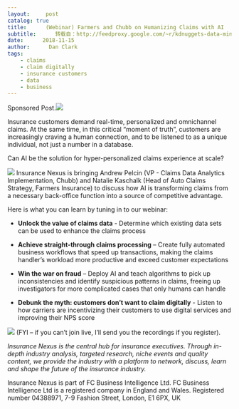 ```yaml
---
layout:     post
catalog: true
title:      (Webinar) Farmers and Chubb on Humanizing Claims with AI
subtitle:      转载自：http://feedproxy.google.com/~r/kdnuggets-data-mining-analytics/~3/6YLA7B1OZSQ/insuranceneus-webinar-farmers-chubb-claims-ai.html
date:      2018-11-15
author:      Dan Clark
tags:
    - claims
    - claim digitally
    - insurance customers
    - data
    - business
---
```


Sponsored Post.![](https://events.insurancenexus.com/mailshot/shared/insurancenexus.png)


Insurance customers demand real-time, personalized and omnichannel claims. At the same time, in this critical “moment of truth”, customers are increasingly craving a human connection, and to be listened to as a unique individual, not just a number in a database.

Can AI be the solution for hyper-personalized claims experience at scale?

![](https://events.insurancenexus.com/mailshot/2018/11/assets/ccusa--webinar1--560x84-green.png)
Insurance Nexus is bringing Andrew Pelcin (VP - Claims Data Analytics Implementation, Chubb) and Natalie Kaschalk (Head of Auto Claims Strategy, Farmers Insurance) to discuss how AI is transforming claims from a necessary back-office function into a source of competitive advantage.

Here is what you can learn by tuning in to our webinar:

- **Unlock the value of claims data** - Determine which existing data sets can be used to enhance the claims process

- **Achieve straight-through claims processing** – Create fully automated business workflows that speed up transactions, making the claims handler’s workload more productive and exceed customer expectations

- **Win the war on fraud** – Deploy AI and teach algorithms to pick up inconsistencies and identify suspicious patterns in claims, freeing up investigators for more complicated cases that only humans can handle

- **Debunk the myth: customers don’t want to claim digitally** - Listen to how carriers are incentivizing their customers to use digital services and improving their NPS score


![](https://events.insurancenexus.com/mailshot/2018/11/assets/ccusa--webinar1--560x84-green.png)
(FYI – if you can’t join live, I’ll send you the recordings if you register).

*Insurance Nexus is the central hub for insurance executives. Through in-depth industry analysis, targeted research, niche events and quality content, we provide the industry with a platform to network, discuss, learn and shape the future of the insurance industry.*

Insurance Nexus is part of FC Business Intelligence Ltd. FC Business Intelligence Ltd is a registered company in England and Wales. Registered number 04388971, 7-9 Fashion Street, London, E1 6PX, UK
